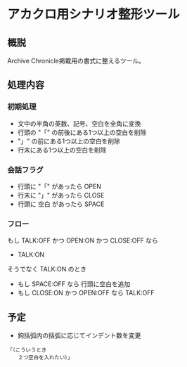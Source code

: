 # アカクロ用シナリオ整形ツール

## 概説

Archive Chronicle掲載用の書式に整えるツール。

## 処理内容

### 初期処理

- 文中の半角の英数、記号、空白を全角に変換
- 行頭の "「" の前後にある1つ以上の空白を削除
- "」" の前にある1つ以上の空白を削除
- 行末にある1つ以上の空白を削除

### 会話フラグ

- 行頭に "「" があったら OPEN
- 行末に "」" があったら CLOSE
- 行頭に 空白 があったら SPACE

### フロー

もし TALK:OFF かつ OPEN:ON かつ CLOSE:OFF なら

- TALK:ON

そうでなく TALK:ON のとき

- もし SPACE:OFF なら 行頭に空白を追加
- もし CLOSE:ON かつ OPEN:OFF なら TALK:OFF

## 予定

- 鉤括弧内の括弧に応じてインデント数を変更

```text
「（こういうとき
　　２つ空白を入れたい）」
```
